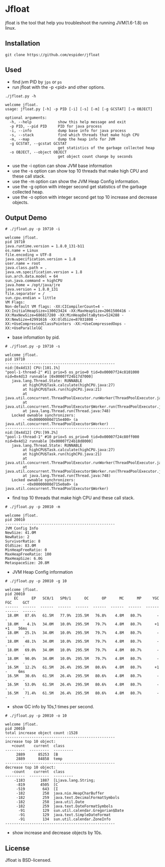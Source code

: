 # Jfloat
jfloat is the tool that help you troubleshoot the running JVM(1.6-1.8) on linux.

## Installation

```shell
git clone https://github.com/espider/jfloat
```

## Used

* find jvm PID by `jps` or `ps`
* run jfloat with the -p &lt;pid&gt; and other options. 

```
./jfloat.py -h

welcome jfloat.
usage: jfloat.py [-h] -p PID [-i] [-s] [-m] [-g GCSTAT] [-o OBJECT]

optional arguments:
  -h, --help            show this help message and exit
  -p PID, --pid PID     PID for java process
  -i, --info            dump base info for java process
  -s, --stack           find which threads that make high CPU
  -m, --map             dump the heap info for JVM
  -g GCSTAT, --gcstat GCSTAT
                        get statistics of the garbage collected heap
  -o OBJECT, --object OBJECT
                        get object count change by seconds
```

* use the -i option can show JVM base information 
* use the -s option can show top 10 threads that make high CPU and these call stack.
* use the -m option can show the JVM Heap Config information.
* use the -g option with integer second get statistics of the garbage collected heap.
* use the -o option with integer second get top 10 increase and decrease objects.

## Output Demo

```
# ./jfloat.py -p 19710 -i

welcome jfloat.
pid 19710
java.runtime.version = 1.8.0_131-b11
os.name = Linux
file.encoding = UTF-8
java.specification.version = 1.8
user.name = root
java.class.path = .
java.vm.specification.version = 1.8
sun.arch.data.model = 64
sun.java.command = highCPU
java.home = /opt/java/jre
java.version = 1.8.0_131
file.separator = /
sun.cpu.endian = little
VM Flags:
Non-default VM flags: -XX:CICompilerCount=4 -XX:InitialHeapSize=130023424 -XX:MaxHeapSize=2061500416 -XX:MaxNewSize=686817280 -XX:MinHeapDeltaBytes=524288 -XX:NewSize=42991616 -XX:OldSize=87031808 -XX:+UseCompressedClassPointers -XX:+UseCompressedOops -XX:+UseParallelGC
``` 

* base infomation by pid.

```
# ./jfloat.py -p 19710 -s

welcome jfloat.
pid 19710
--------------------------------------------------
nid:[0x4d13] CPU:[101.1%]
"pool-1-thread-2" #11 prio=5 os_prio=0 tid=0x00007f24c8101000 nid=0x4d13 runnable [0x00007f24b17d7000]
   java.lang.Thread.State: RUNNABLE
        at highCPU$Task.calculate(highCPU.java:27)
        at highCPU$Task.run(highCPU.java:21)
        at java.util.concurrent.ThreadPoolExecutor.runWorker(ThreadPoolExecutor.java:1142)
        at java.util.concurrent.ThreadPoolExecutor$Worker.run(ThreadPoolExecutor.java:617)
        at java.lang.Thread.run(Thread.java:748)
   Locked ownable synchronizers:
        - <0x00000000d715e400> (a java.util.concurrent.ThreadPoolExecutor$Worker)
--------------------------------------------------
nid:[0x4d12] CPU:[99.2%]
"pool-1-thread-1" #10 prio=5 os_prio=0 tid=0x00007f24c80ff000 nid=0x4d12 runnable [0x00007f24b18d8000]
   java.lang.Thread.State: RUNNABLE
        at highCPU$Task.calculate(highCPU.java:27)
        at highCPU$Task.run(highCPU.java:21)
        at java.util.concurrent.ThreadPoolExecutor.runWorker(ThreadPoolExecutor.java:1142)
        at java.util.concurrent.ThreadPoolExecutor$Worker.run(ThreadPoolExecutor.java:617)
        at java.lang.Thread.run(Thread.java:748)
   Locked ownable synchronizers:
        - <0x00000000d715e0a0> (a java.util.concurrent.ThreadPoolExecutor$Worker)
```

* find top 10 threads that make high CPU and these call stack.

```
# ./jfloat.py -p 20010 -m

welcome jfloat.
pid 20010
--------------------------------------------------
JVM Config Info
NewSize: 41.0M
NewRatio: 2
SurvivorRatio: 8
OldSize: 83.0M
MinHeapFreeRatio: 0
MaxHeapFreeRatio: 100
MaxHeapSize: 6.0G
MetaspaceSize: 20.8M
```

* JVM Heap Config information

```
# ./jfloat.py -p 20010 -g 10

welcome jfloat.
pid 20010
    EC      EP   SC0/1   SP0/1      OC      OP      MC      MP     YGC     FGC     GCT
------  ------  ------  ------  ------  ------  ------  ------  ------  ------  ------
 18.0M   87.6%   61.5M   77.9%  235.5M   76.8%    4.8M   80.7%       -       -       -
 18.0M    4.1%   34.0M   10.0%  295.5M   79.7%    4.8M   80.7%      +1      +1    56ms
 18.0M   25.1%   34.0M   10.0%  295.5M   79.7%    4.8M   80.7%       -       -       -
 18.0M   48.1%   34.0M   10.0%  295.5M   79.7%    4.8M   80.7%       -       -       -
 18.0M   69.0%   34.0M   10.0%  295.5M   79.7%    4.8M   80.7%       -       -       -
 18.0M   90.0%   34.0M   10.0%  295.5M   79.7%    4.8M   80.7%       -       -       -
 16.5M   12.2%   61.5M   26.4%  295.5M   80.6%    4.8M   80.7%      +1       -     6ms
 16.5M   30.6%   61.5M   26.4%  295.5M   80.6%    4.8M   80.7%       -       -       -
 16.5M   53.0%   61.5M   26.4%  295.5M   80.6%    4.8M   80.7%       -       -       -
 16.5M   71.4%   61.5M   26.4%  295.5M   80.6%    4.8M   80.7%       -       -       -
```

* show GC info by 10s,1 times per second. 

```
# ./jfloat.py -p 20010 -o 10

welcome jfloat.
pid 20010
total increase object count :1528
--------------------------------------------------
increase top 10 object:
   +count    current  class
---------  ---------  ---------
     2889      85253  [B
     2889      84858  temp
--------------------------------------------------
decrease top 10 object:
   -count    current  class
---------  ---------  ---------
    -1183       1887  [Ljava.lang.String;
     -819       4505  [C
     -519        643  [I
     -182        258  java.nio.HeapCharBuffer
     -182        259  java.text.DecimalFormatSymbols
     -182        258  java.util.Date
     -182        259  java.text.DateFormatSymbols
      -91        129  sun.util.calendar.Gregorian$Date
      -91        129  java.text.SimpleDateFormat
      -91        134  sun.util.calendar.ZoneInfo
--------------------------------------------------
```

* show increase and decrease objects by 10s.

## License
Jfloat is BSD-licensed. 

